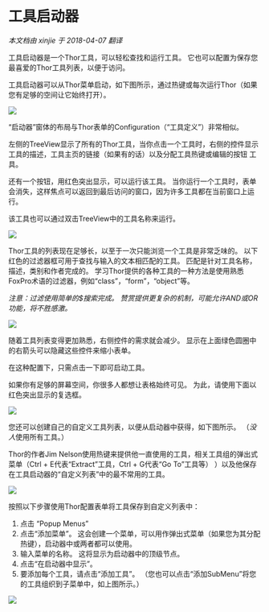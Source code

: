 ﻿工具启动器
===
_本文档由 xinjie 于 2018-04-07 翻译_

工具启动器是一个Thor工具，可以轻松查找和运行工具。 它也可以配置为保存您最喜爱的Thor工具列表，以便于访问。

工具启动器可以从Thor菜单启动，如下图所示，通过热键或每次运行Thor（如果您有足够的空间让它始终打开）。

![](Images/Thor_Launcher_image_2.png)

“启动器”窗体的布局与Thor表单的Configuration（“工具定义”）非常相似。

左侧的TreeView显示了所有的Thor工具，当你点击一个工具时，右侧的控件显示工具的描述，工具主页的链接（如果有的话）以及分配工具热键或编辑的按钮 工具。

还有一个按钮，用红色突出显示，可以运行该工具。 当你运行一个工具时，表单会消失，这样焦点可以返回到最后访问的窗口，因为许多工具都在当前窗口上运行。

该工具也可以通过双击TreeView中的工具名称来运行。

![](Images/Thor_Launcher_SNAGHTML216ae24.png)

Thor工具的列表现在足够长，以至于一次只能浏览一个工具是非常乏味的。 以下红色的过滤器框可用于查找与输入的文本相匹配的工具。 匹配是针对工具名称，描述，类别和作者完成的。 学习Thor提供的各种工具的一种方法是使用熟悉FoxPro术语的过滤器，例如“class”，“form”，“object”等。

_注意：过滤使用简单的$搜索完成。 赞赏提供更复杂的机制，可能允许AND或OR功能，将不胜感激。_

![](Images/Thor_Launcher_SNAGHTML22a770e.png)

随着工具列表变得更加熟悉，右侧控件的需求就会减少。 显示在上面绿色圆圈中的右箭头可以隐藏这些控件来缩小表单。

在这种配置下，只需点击一下即可启动工具。

如果你有足够的屏幕空间，你很多人都想让表格始终可见。 为此，请使用下面以红色突出显示的复选框。

![](Images/Thor_Launcher_SNAGHTML22e40b2.png)

您还可以创建自己的自定义工具列表，以便从启动器中获得，如下图所示。 （*没人*使用所有工具。）

Thor的作者Jim Nelson使用热键来提供他一直使用的工具，相关工具组的弹出式菜单（Ctrl + E代表“Extract”工具，Ctrl + G代表“Go To”工具等） ）以及他保存在工具启动器的“自定义列表”中的最不常用的工具。


![](Images/Thor_Launcher_SNAGHTML2930164.png)

按照以下步骤使用Thor配置表单将工具保存到自定义列表中：

1.  点击 “Popup Menus”
2.  点击“添加菜单”。 这会创建一个菜单，可以用作弹出式菜单（如果您为其分配热键），启动器中或两者都可以使用。
3.  输入菜单的名称。 这将显示为启动器中的顶级节点。
4.  点击“在启动器中显示”。
5.  要添加每个工具，请点击“添加工具”。 （您也可以点击“添加SubMenu”将您的工具组织到子菜单中，如上图所示。）

![](Images/Thor_Launcher_SNAGHTML239a5cb.png)
